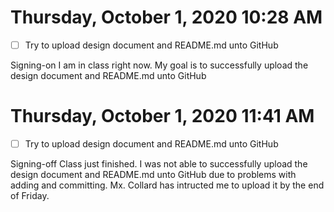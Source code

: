 # Thursday, October 1, 2020 10:28 AM
- [ ] Try to upload design document and README.md unto GitHub 

Signing-on I am in class right now. My goal is to successfully upload the design document and README.md unto GitHub

# Thursday, October 1, 2020 11:41 AM
- [ ] Try to upload design document and README.md unto GitHub

Signing-off Class just finished. I was not able to successfully upload the design document and README.md unto GitHub due to problems with adding and committing. Mx. Collard has intructed me to upload it by the end of Friday. 